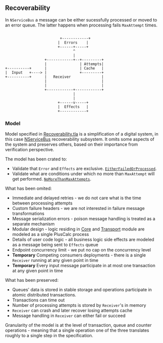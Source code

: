 ## Recoverability

In `NServiceBus` a message can be either sucessfully processed or moved to an error queue. The latter happens when processing fails `MaxAttempt` times.

```

                         +------------+
                        |  Errors    |
                        +------+-----+
                               ^
                               |
                  +------------+--+---------+
                  |               | Attempts|
+----------+      |               | Cache   |
|  Input   +----> |               +---------+
+----------+      |   Receiver              |
                  |                         |
                  |                         |
                  +------------+------------+
                               |
                               |
                        +------v-----+
                        |  Effects   |
                        +------------+

 ```

### Model

Model specified in [Recoverability.tla]() is a simplification of a digital system, in this case [NServiceBus]() recoverability subsystem. It omits some aspects of the system and preserves others, based on their importance from verification perspective. 

The model has been crated to:
 * Validate that `Error` and `Effects` are exclusive. [`EitherFailedOrProcessed`](https://github.com/tmasternak/NServiceBus.ModelChecking/blob/master/Recoverability/Recoverability.tla#L140).
 * Validate what are conditions under which no more than `MaxAttempt` will get performed. [`NoMoreThanMaxAttempts`](https://github.com/tmasternak/NServiceBus.ModelChecking/blob/master/Recoverability/Recoverability.tla#L144).

What has been omited:

 * Immediate and delayed retries - we do not care what is the time between processing attempts
 * Custom failure headers - we are not interested in failure message transformations
 * Message serialization errors - poison message handling is treated as a separate mechanism
 * Modular design - logic residing in [Core]() and [Transport]() module are modeled as a single PlusCalc process
 * Details of user code logic - all business logic side effects are modeled as a message being sent to `Effects` queue
 * Endpoint concurrency limit - we put no cap on the concurrency level 
 * **Temporary** Competing consumers deployments - there is a single `Receiver` running at any given point in time
 * **Temporary** Every input message participate in at most one transaction at any given point in time

What has been preserved:
  
 * Queues' data is stored in stable storage and operations participate in atomic distributed transactions.
 * Transactions can time out
 * Number of processing attempts is stored by `Receiver`'s in memory
 * `Receiver` can crash and later recover losing attempts cache
 * Message handling in `Receiver` can either fail or succeed

Granularity of the model is at the level of transaction, queue and counter operations - meaning that a single operation one of the three translates roughly to a single step in the specification. 
